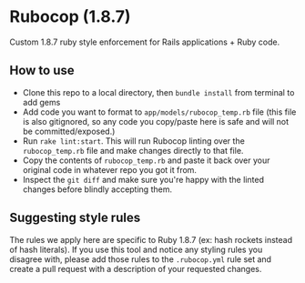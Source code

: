 # Rubocop (1.8.7)
Custom 1.8.7 ruby style enforcement for Rails applications + Ruby code.

## How to use
- Clone this repo to a local directory, then `bundle install` from terminal to add gems
- Add code you want to format to `app/models/rubocop_temp.rb` file (this file is also gitignored, so any code you copy/paste here is safe and will not be committed/exposed.)
- Run `rake lint:start`. This will run Rubocop linting over the `rubocop_temp.rb` file and make changes directly to that file.
- Copy the contents of `rubocop_temp.rb` and paste it back over your original code in whatever repo you got it from.
- Inspect the `git diff` and make sure you're happy with the linted changes before blindly accepting them.

## Suggesting style rules
The rules we apply here are specific to Ruby 1.8.7 (ex: hash rockets instead of hash literals). If you use this tool and notice any styling rules you disagree with, please add those rules to the `.rubocop.yml` rule set and create a pull request with a description of your requested changes.